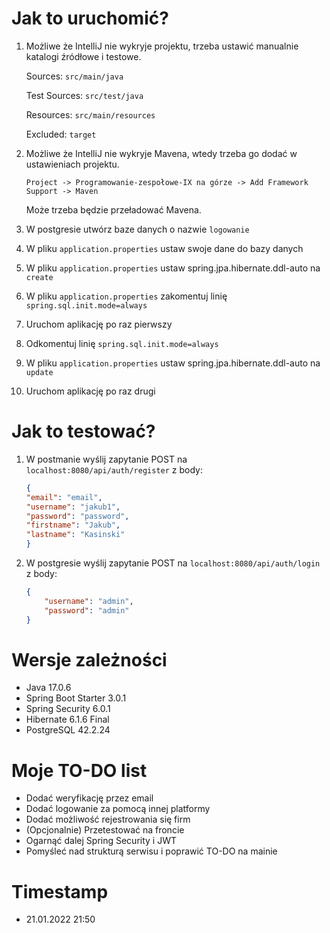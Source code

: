 # Jak to uruchomić?

1. Możliwe że IntelliJ nie wykryje projektu, trzeba ustawić manualnie katalogi źródłowe i testowe.

   Sources: `src/main/java`

   Test Sources: `src/test/java`

   Resources: `src/main/resources`

   Excluded: `target`

2. Możliwe że IntelliJ nie wykryje Mavena, wtedy trzeba go dodać w ustawieniach projektu.

   `Project -> Programowanie-zespołowe-IX na górze -> Add Framework Support -> Maven`

   Może trzeba będzie przeładować Mavena.

3. W postgresie utwórz baze danych o nazwie `logowanie`
4. W pliku `application.properties` ustaw swoje dane do bazy danych
5. W pliku `application.properties` ustaw spring.jpa.hibernate.ddl-auto na `create`
6. W pliku `application.properties` zakomentuj linię `spring.sql.init.mode=always`
7. Uruchom aplikację po raz pierwszy
8. Odkomentuj linię `spring.sql.init.mode=always`
9. W pliku `application.properties` ustaw spring.jpa.hibernate.ddl-auto na `update`
10. Uruchom aplikację po raz drugi

# Jak to testować?

1. W postmanie wyślij zapytanie POST na `localhost:8080/api/auth/register`
   z body:
    ```json
    {
    "email": "email",
    "username": "jakub1",
    "password": "password",
    "firstname": "Jakub",
    "lastname": "Kasinski"
    }
    ```
2. W postgresie wyślij zapytanie POST na `localhost:8080/api/auth/login`
   z body:
    ```json
    {
        "username": "admin",
        "password": "admin"
    }
    ```

# Wersje zależności

- Java 17.0.6
- Spring Boot Starter 3.0.1
- Spring Security 6.0.1
- Hibernate 6.1.6 Final
- PostgreSQL 42.2.24

# Moje TO-DO list

- Dodać weryfikację przez email
- Dodać logowanie za pomocą innej platformy
- Dodać możliwość rejestrowania się firm
- (Opcjonalnie) Przetestować na froncie
- Ogarnąć dalej Spring Security i JWT
- Pomyśleć nad strukturą serwisu i poprawić TO-DO na mainie

# Timestamp

- 21.01.2022 21:50